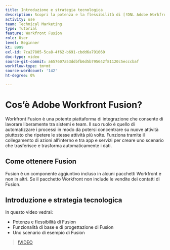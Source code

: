 ```yaml
---
title: Introduzione e strategia tecnologica
description: Scopri la potenza e la flessibilità di [!DNL Adobe Workfront Fusion], le funzionalità di base e di progettazione di Fusion e uno scenario di esempio di Fusion.
activity: use
team: Technical Marketing
type: Tutorial
feature: Workfront Fusion
role: User
level: Beginner
kt: 8999
exl-id: 7ca27805-5ca8-4f62-b691-cbdd6a791060
doc-type: video
source-git-commit: a657607a53ddbfb6d5b795642f81120c5ecccbaf
workflow-type: tm+mt
source-wordcount: '142'
ht-degree: 0%

---
```


# Cos’è Adobe Workfront Fusion?

Workfront Fusion è una potente piattaforma di integrazione che consente di lavorare liberamente tra sistemi e team. Il suo ruolo è quello di automatizzare i processi in modo da potersi concentrare su nuove attività piuttosto che ripetere le stesse attività più volte. Funziona tramite il collegamento di azioni all’interno e tra app e servizi per creare uno scenario che trasferisce e trasforma automaticamente i dati.

## Come ottenere Fusion

Fusion è un componente aggiuntivo incluso in alcuni pacchetti Workfront e non in altri. Se il pacchetto Workfront non include le vendite dei contatti di Fusion.

## Introduzione e strategia tecnologica

In questo video vedrai:

* Potenza e flessibilità di Fusion
* Funzionalità di base e di progettazione di Fusion
* Uno scenario di esempio di Fusion

>[!VIDEO](https://video.tv.adobe.com/v/335259/?quality=12&learn=on)
